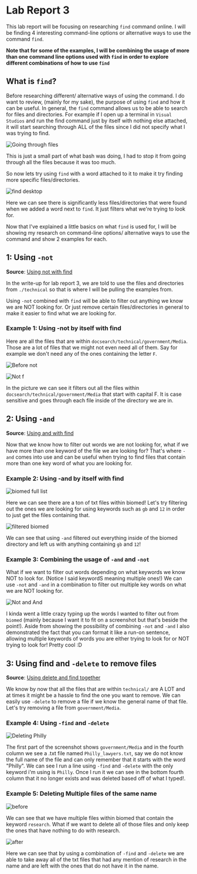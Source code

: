 # Lab Report 3
This lab report will be focusing on researching `find` command online. I will be finding 4 interesting command-line options or alternative ways to use the command `find`. 

**Note that for some of the examples, I will be combining the usage of more than one command line options used with `find` in order to explore different combinations of how to use `find`**

## What is `find`?
Before researching different/ alternative ways of using the command. I do want to review, (mainly for my sake), the purpose of using `find` and how it can be useful. In general, the `find` command allows us to be able to search for files and directories. For example if I open up a terminal in `Visual Studios` and run the find command just by itself with nothing else attached, it will start searching through ALL of the files since I did not specify what I was trying to find. 

![Going through files](/pictures/openfile.png)

This is just a small part of what bash was doing, I had to stop it from going through all the files because it was too much. 

So now lets try using `find` with a word attached to it to make it try finding more specific files/directories. 

![find desktop](/pictures/findesktop.png)

Here we can see there is significantly less files/directories that were found when we added a word next to `find`. It just filters what we're trying to look for. 

Now that I've explained a little basics on what `find` is used for, I will be showing my research on command-line options/ alternative ways to use the command and show 2 examples for each.

## 1: Using `-not`
**Source**: [Using not with find](https://adamtheautomator.com/bash-find/#Filtering_out_Files_with_the_-not_Operator)

In the write-up for lab report 3, we are told to use the files and directories from `./technical` so that is where I will be pulling the examples from. 

Using `-not` combined with `find` will be able to filter out anything we know we are NOT looking for. Or just remove certain files/directories in general to make it easier to find what we are looking for.

### Example 1: Using -not by itself with find

Here are all the files that are within `docsearch/technical/government/Media`. Those are a lot of files that we might not even need all of them. Say for example we don't need any of the ones containing the letter `F`. 

![Before not](pictures/fullgovpic.png)

![Not f](pictures/findnotf.png)

In the picture we can see it filters out all the files within `docsearch/technical/government/Media` that start with capital F. It is case sensitive and goes through each file inside of the directory we are in. 

## 2: Using `-and`
**Source**: [Using and with find](https://adamtheautomator.com/bash-find/#Combining_Two_Conditions_with_the_-and_Operator)

Now that we know how to filter out words we are not looking for, what if we have more than one keyword of the file we are looking for? That's where `-and` comes into use and can be useful when trying to find files that contain more than one key word of what you are looking for. 

### Example 2: Using -and by itself with find

![biomed full list](pictures/biomedfulllist.png)

Here we can see there are a ton of txt files within biomed! Let's try filtering out the ones we are looking for using keywords such as `gb` and `12` in order to just get the files containing that. 

![filtered biomed](pictures/findgb12.png)

We can see that using `-and` filtered out everything inside of the biomed directory and left us with anything containing `gb` and `12`! 

### Example 3: Combining the usage of `-and` and `-not`
What if we want to filter out words depending on what keywords we know NOT to look for. (Notice I said keywordS meaning multiple ones!) We can use `-not` and `-and` in a combination to filter out multiple key words on what we are NOT looking for. 

![Not and And](pictures/notand.png)

I kinda went a little crazy typing up the words I wanted to filter out from `biomed` (mainly because I want it to fit on a screenshot but that's beside the point!). Aside from showing the possibility of combining `-not` and `-and` I also demonstrated the fact that you can format it like a run-on sentence, allowing multiple keywords of words you are either trying to look for or NOT trying to look for! Pretty cool :D

## 3: Using find and `-delete` to remove files
**Source**: [Using delete and find together]([https://www.geeksforgeeks.org/find-command-in-linux-with-examples/](https://www.cyberciti.biz/faq/linux-unix-how-to-find-and-remove-files/))

We know by now that all the files that are within `technical/` are A LOT and at times it might be a hassle to find the one you want to remove. We can easily use `-delete` to remove a file if we know the general name of that file. Let's try removing a file from `government/Media`.

### Example 4: Using `-find` and `-delete`

![Deleting Philly](pictures/deletephilly.png)

The first part of the screenshot shows `government/Media` and in the fourth column we see a .txt file named `Philly_lawyers.txt`, say we do not know the full name of the file and can only remember that it starts with the word "Philly". We can see I run a line using `-find` and `-delete` with the only keyword i'm using is `Philly`. Once I run it we can see in the bottom fourth column that it no longer exists and was deleted based off of what I typed!.

### Example 5: Deleting Multiple files of the same name

![before](pictures/before.png)

We can see that we have multiple files within biomed that contain the keyword `research`. What if we want to delete all of those files and only keep the ones that have nothing to do with research. 

![after](pictures/after.png)

Here we can see that by using a combination of `-find` and `-delete` we are able to take away all of the txt files that had any mention of research in the name and are left with the ones that do not have it in the name.

